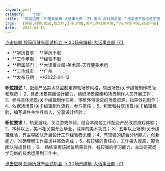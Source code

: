 ```yaml
---
layout:	post
category:	"job"
title:	"网易招聘：3D场景编辑-大话事业部 -ZT-美术-游戏美术类-广州学历不限经验不限"
tags:	[网易,招聘,面试,找工作,工作,内推,美术,游戏美术类,广州,学历不限,经验不限]
date:	2022-04-12
---
```


[点击应聘 投简历就有面试机会 -> 3D场景编辑-大话事业部 -ZT](http://mobile.bole.netease.com/bole/boleDetail?id=39533&employeeId=346f03c3cda5f04c&key=all)



- **学历要求： **学历不限
- **工作年限： **经验不限
- **所属部门： **大话事业部-美术部-天行健美术组
- **工作城市： **广州
- **发布日期： **2022-04-12



**职位描述**
1、配合产品美术总监制定游戏场景风格，输出场景/关卡编辑制作模版和规范；
2、具备场景原画设计能力，组织场景原画和场景制作人员开展工作；
3、参与具体场景/关卡编辑制作任务，审核外包提交的场景资源，指导外包制作；
4、依据场场景/关卡编辑制作流程，参与审核；
5、积累和共享场景/关卡编辑经验，编写课件并培养新人，分享设计经验；



**职位要求**
1、热爱游戏，关注游戏体验，结合本岗位工作配合产品改进游戏体验；
2、本科以上，美术相关类专业毕业，深厚的美术功底；
3、五年以上场景/关卡编辑经验，有主导团队开展设计工作经验者尤佳；
4、有较强的综合分析能力，创新能力，准确理解工作需求并高效完成；
5、有较强的责任心，工作投入度高，配合团队完成目标；
6、 熟练掌握该岗位所需软件，有较强的学习能力，主动研究或学习新的技术运用到工作中。



[点击应聘 投简历就有面试机会 -> 3D场景编辑-大话事业部 -ZT](http://mobile.bole.netease.com/bole/boleDetail?id=39533&employeeId=346f03c3cda5f04c&key=all)